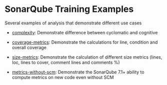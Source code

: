 # SonarQube Training Examples

Several examples of analysis that demonstrate different use cases

* [complexity](complexity/README.md): Demonstrate difference between cyclomatic and cognitive 

* [coverage-metrics](coverage-metrics/): Demonstrate the calculations for line, condition and overall coverage

* [size-metrics](size-metrics/): Demonstrate the calculation of different size metrics (lines, loc, lines to cover, comment lines and comments %)

* [metrics-without-scm](metrics-without-scm/): Demonstrate the SonarQube 7.1+ ability to compute metrics on new code even without SCM
